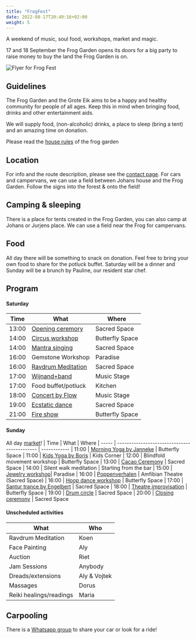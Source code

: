 ```yaml
---
title: "FrogFest"
date: 2022-08-17T20:49:16+02:00
weight: 5
---
```


A weekend of music, soul food, workshops, market and magic.

17 and 18 September the Frog Garden opens its doors for a big party to raise money to buy the land the Frog Garden is on.

<!--more-->

![Flyer for Frog Fest](/images/events/frogfest-flyer.jpg)


## Guidelines
The Frog Garden and the Grote Eik aims to be a happy and healthy community for people of all ages.
Keep this in mind when bringing food, drinks and other entertainment aids.

We will supply food, (non-alcoholic) drinks, a place to sleep (bring a tent) and an amazing time on donation.

Please read the [house rules](/documents/frog-garden-guidelines.pdf) of the frog garden

## Location
For info and the route description, please see the [contact page](/contact).
For cars and campervans, we can use a field between Johans house and the Frog Garden.
Follow the signs into the forest & onto the field!

## Camping & sleeping
There is a place for tents created in the Frog Garden, you can also camp at Johans or Jurjens place.
We can use a field near the Frog for campervans.

## Food
All day there will be something to snack on donation. Feel free to bring your own food to share for the potluck buffet.
Saturday will be a dinner and Sunday will be a brunch by Pauline, our resident star chef.

## Program

#### Saturday
| Time  | What                                         | Where
| ----- | -------------------------------------------- | ------------
| 13:00 | [Opening ceremory](/frogfest/ceremony/)      | Sacred Space
| 14:00 | [Circus workshop](/frogfest/kidscorner/)     | Butterfly Space
| 14:00 | [Mantra singing](/frogfest/mantra-singing/)  | Sacred Space
| 16:00 | Gemstone Workshop                            | Paradise
| 16:00 | [Ravdrum Meditation](/frogfest/ravdrum)      | Sacred Space
| 17:00 | [Wijnand+band](/frogfest/wijnand/)           | Music Stage
| 17:00 | Food buffet/potluck                          | Kitchen
| 18:00 | [Concert by Flow](/frogfest/flowconcert/)    | Music Stage
| 19:00 | [Ecstatic dance](/frogfest/ecstaticdance/)   | Sacred Space
| 21:00 | [Fire show](/frogfest/fireshow/)             | Butterfly Space


#### Sunday
All day [market](/frogfest/market/)!
| Time  | What                                         | Where
| ----- | -------------------------------------------- | ------------
| 11:00 | [Morning Yoga by Janneke](/frogfest/yoga/)   | Butterfly Space
| 11:00 | [Kids Yoga by Boris](/frogfest/yoga/)        | Kids Corner
| 12:00 | Blindfold movement workshop                  | Butterfly Space
| 13:00 | [Cacao Ceremony](/frogfest/cacao/)           | Sacred Space
| 14:00 | Silent walk meditation                       | Starting from the bar
| 15:00 | [Jewelry workshop](/frogfest/jewelry-workshop)| Paradise
| 16:00 | [Poppenverhalen](/frogfest/poppenverhalen/)  | Amfibian Theatre (Sacred Space)
| 16:00 | [Hoop dance workshop](/frogfest/hoopdance/)  | Butterfly Space
| 17:00 | [Santur trance by Engelbert](/frogfest/santur-trance/)    | Sacred Space
| 18:00 | [Theatre improvisation](/frogfest/improv/)   | Butterfly Space
| 19:00 | [Drum circle](/frogfest/drumcircle/)         | Sacred Space
| 20:00 | [Closing ceremony](/frogfest/ceremony/)      | Sacred Space


#### Unscheduled activities

| What                                                 | Who
| ---------------------------------------------------- | ---
| Ravdrum Meditation                                   | Koen
| Face Painting                                        | Aly
| Auction                                              | Riet
| Jam Sessions                                         | Anybody
| Dreads/extensions                                    | Aly & Vojtek
| Massages                                             | Dorus
| Reiki healings/readings                              | Maria

## Carpooling
There is a [Whatsapp group](https://chat.whatsapp.com/K4Ub9J6T9nvIMZqEFLjwW8) to share your car or look for a ride!

